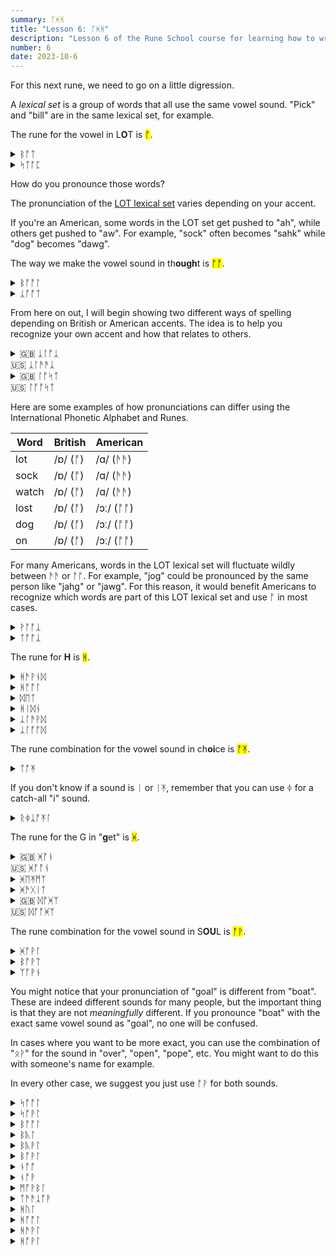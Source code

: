 ```yaml
---
summary: ᚩᚸᚻ
title: "Lesson 6: ᚩᚸᚻ"
description: "Lesson 6 of the Rune School course for learning how to write Modern English with the Anglo-Saxon futhorc"
number: 6
date: 2023-10-6
---
```


For this next rune, we need to go on a little digression.

A *lexical set* is a group of words that all use the same vowel sound. "Pick" and "bill" are in the same lexical set, for example.

The rune for the vowel in L<strong>O</strong>T is <mark>ᚩ</mark>.

<details>
    <summary>ᛒᚩᛏ</summary>
    <p>bot</p>
</details>

<details>
    <summary>ᛋᛏᚩᛈ</summary>
    <p>stop</p>
</details>

How do you pronounce those words? 

The pronunciation of the [LOT lexical set](https://ecampusontario.pressbooks.pub/lexicalsets/chapter/4-lot-lexical-set/) varies depending on your accent.

If you're an American, some words in the LOT set get pushed to "ah", while others get pushed to "aw". For example, "sock" often becomes "sahk" while "dog" becomes "dawg".

The way we make the vowel sound in th<strong>ough</strong>t is <mark>ᚩᚩ</mark>.

<details>
    <summary>ᛒᚩᚩᛚ</summary>
    <p>ball</p>
</details>

<details>
    <summary>ᛣᚩᚩᛏ</summary>
    <p>caught</p>
</details>

From here on out, I will begin showing two different ways of spelling depending on British or American accents. The idea is to help you recognize your own accent and how that relates to others. 

<details>
    <summary>🇬🇧 ᛣᛚᚩᛣ<br>🇺🇸 ᛣᛚᚫᚫᛣ</summary>
    <p>clock</p>
</details>

<details>
    <summary>🇬🇧 ᛚᚩᛋᛏ<br>🇺🇸 ᛚᚩᚩᛋᛏ</summary>
    <p>lost</p>
</details>

Here are some examples of how pronunciations can differ using the International Phonetic Alphabet and Runes.

| Word | British | American |
| --- | --- | --- |
| lot | /ɒ/ (ᚩ) | /ɑ/ (ᚫᚫ) |
| sock | /ɒ/ (ᚩ) | /ɑ/ (ᚫᚫ) |
| watch | /ɒ/ (ᚩ) | /ɑ/ (ᚫᚫ) |
| lost | /ɒ/ (ᚩ) | /ɔː/ (ᚩᚩ) |
| dog | /ɒ/ (ᚩ) | /ɔː/ (ᚩᚩ) |
| on | /ɒ/ (ᚩ) | /ɔː/ (ᚩᚩ) |

For many Americans, words in the LOT lexical set will fluctuate wildly between ᚫᚫ or ᚩᚩ. For example, "jog" could be pronounced by the same person like "jahg" or "jawg". For this reason, it would benefit Americans to recognize which words are part of this LOT lexical set and use ᚩ in most cases.

<details>
    <summary>ᚹᚩᚩᛣ</summary>
    <p>walk</p>
</details>

<details>
    <summary>ᛏᚩᚩᛣ</summary>
    <p>talk</p>
</details>

The rune for <strong>H</strong> is <mark>ᚻ</mark>.

<details>
    <summary>ᚻᚫᚹᚾᛞ</summary>
    <p>hound</p>
</details>

<details>
    <summary>ᚻᚩᚩᛚ</summary>
    <p>hall / haul</p>
</details>

<details>
    <summary>ᛞᛖᛏ</summary>
    <p>debt</p>
</details>

<details>
    <summary>ᚻᛁᛞᚾ</summary>
    <p>hidden</p>
</details>

<details>
    <summary>ᛣᛚᚫᚹᛞ</summary>
    <p>cloud</p>
</details>

<details>
    <summary>ᛣᛚᚩᚩᛞ</summary>
    <p>clawed / Claude</p>
</details>

The rune combination for the vowel sound in ch<strong>oi</strong>ce is <mark>ᚩᛡ</mark>.

<details>
    <summary>ᛏᚩᛡ</summary>
    <p>toy</p>
</details>

If you don't know if a sound is ᛁ or ᛁᛡ, remember that you can use ᛄ for a catch-all "i" sound.

<details>
    <summary>ᚱᛄᛣᚩᛡᛚ</summary>
    <p><a href="https://en.wiktionary.org/wiki/re-#English">re</a>coil</p>
</details>

The rune for the G in "<strong>g</strong>et" is <mark>ᚸ</mark>.

<details>
    <summary>🇬🇧 ᚸᚩᚾ<br>🇺🇸 ᚸᚩᚩᚾ</summary>
    <p>gone</p>
</details>

<details>
    <summary>ᚸᛖᛡᛗᛉ</summary>
    <p>games</p>
</details>

<details>
    <summary>ᚸᚫᚷᛁᛏ</summary>
    <p>gadget</p>
</details>

<details>
    <summary>🇬🇧 ᛞᚩᚸᛉ<br>🇺🇸 ᛞᚩᚩᚸᛉ</summary>
    <p>dogs</p>
</details>

The rune combination for the vowel sound in S<strong>OU</strong>L is <mark>ᚩᚹ</mark>.

<details>
    <summary>ᚸᚩᚹᛚ</summary>
    <p>goal</p>
</details>

<details>
    <summary>ᛒᚩᚹᛏ</summary>
    <p>boat</p>
</details>

<details>
    <summary>ᛉᚩᚹᚾ</summary>
    <p>zone</p>
</details>

You might notice that your pronunciation of "goal" is different from "boat". These are indeed different sounds for many people, but the important thing is that they are not *meaningfully* different. If you pronounce "boat" with the exact same vowel sound as "goal", no one will be confused.

In cases where you want to be more exact, you can use the combination of "ᛟᚹ" for the sound in "over", "open", "pope", etc. You might want to do this with someone's name for example.

In every other case, we suggest you just use ᚩᚹ for both sounds.

<details>
    <summary>ᛋᚩᚩᛚ</summary>
    <p>Saul</p>
</details>

<details>
    <summary>ᛋᚩᚹᛚ</summary>
    <p>soul / sole</p>
</details>

<details>
    <summary>ᛒᚩᚩᛚ</summary>
    <p>ball / bawl</p>
</details>

<details>
    <summary>ᛒᚣᛚ</summary>
    <p>bull</p>
</details>

<details>
    <summary>ᛒᚣᚹᛚ</summary>
    <p>bool</p>
</details>

<details>
    <summary>ᛒᚩᚹᛚ</summary>
    <p>bowl</p>
</details>

<details>
    <summary>ᚾᚩᚩ</summary>
    <p>naw</p>
</details>

<details>
    <summary>ᚾᚩᚹ</summary>
    <p>no / know</p>
</details>

<details>
    <summary>ᛗᚩᚹᛒᛚ</summary>
    <p>mobile</p>
</details>

<details>
    <summary>ᛏᚫᚫᛣᚩᚹ</summary>
    <p>taco</p>
</details>

<details>
    <summary>ᚻᚢᛚ</summary>
    <p>hull</p>
</details>

<details>
    <summary>ᚻᚩᚩᛚ</summary>
    <p>haul</p>
</details>

<details>
    <summary>ᚻᚫᚹᛚ</summary>
    <p>howl</p>
</details>

<details>
    <summary>ᚻᚩᚹᛚ</summary>
    <p>hole</p>
</details>


